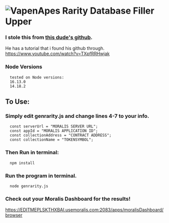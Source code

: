 
# ![VapenApes](https://www.vapenapes.io/favicon.ico)     Rarity Database Filler Upper

### I stole this from <a href='https://github.com/IAmJaysWay/Rarity-Ranking-NFT'> this dude's github</a>.
He has a tutorial that i found his github through.   <https://www.youtube.com/watch?v=TXpfRRHwjak>

### Node Versions
      tested on Node versions:
      16.13.0
      14.18.2

## To Use:

### Simply edit genrarity.js  and change lines 4-7 to your info.
      const serverUrl = "MORALIS SERVER URL";
      const appId = "MORALIS APPLICATION ID";
      const collectionAddress = "CONTRACT ADDRESS";
      const collectionName = "TOKENSYMBOL";

### Then Run in terminal:
      npm install

### Run the program in terminal.
      node genrarity.js


### Check out your Moralis Dashboard for the results!
https://EDITMEPLSKTHXBAI.usemoralis.com:2083/apps/moralisDashboard/browser
